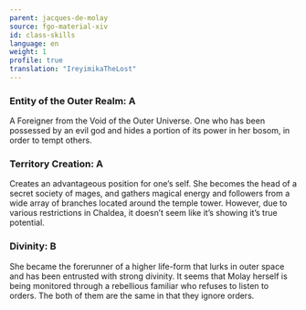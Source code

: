 ```yaml
---
parent: jacques-de-molay
source: fgo-material-xiv
id: class-skills
language: en
weight: 1
profile: true
translation: "IreyimikaTheLost"
---
```


### Entity of the Outer Realm: A

A Foreigner from the Void of the Outer Universe. One who has been possessed by an evil god and hides a portion of its power in her bosom, in order to tempt others.

### Territory Creation: A

Creates an advantageous position for one’s self. She becomes the head of a secret society of mages, and gathers magical energy and followers from a wide array of branches located around the temple tower. However, due to various restrictions in Chaldea, it doesn’t seem like it’s showing it’s true potential.

### Divinity: B

She became the forerunner of a higher life-form that lurks in outer space and has been entrusted with strong divinity. It seems that Molay herself is being monitored through a rebellious familiar who refuses to listen to orders. The both of them are the same in that they ignore orders.
